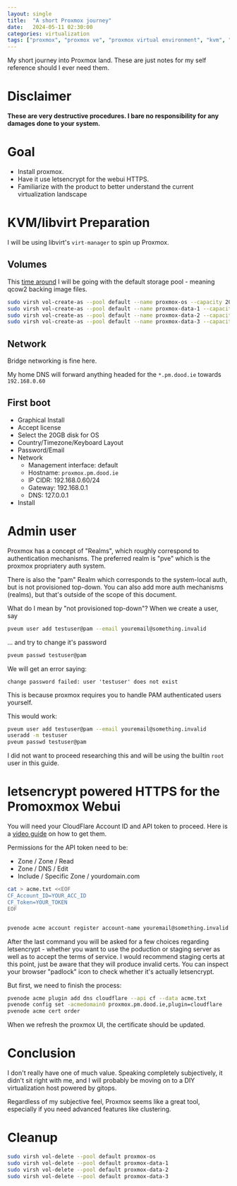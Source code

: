 ```yaml
---
layout: single
title:  "A short Proxmox journey"
date:   2024-05-11 02:30:00
categories: virtualization
tags: ["proxmox", "proxmox ve", "proxmox virtual environment", "kvm", "libvirt", "letsencrypt", "virtualization"]
---
```


My short journey into Proxmox land. These are just notes for my self reference should I ever need them.


# Disclaimer

**These are very destructive procedures. I bare no responsibility for any damages done to your system.**

# Goal

* Install proxmox. 
* Have it use letsencrypt for the webui HTTPS.
* Familiarize with the product to better understand the current virtualization landscape

# KVM/libvirt Preparation

I will be using libvirt's `virt-manager` to spin up Proxmox.

## Volumes

This [time around][Virtualized TrueNAS with Truechart and Letsencrypt] I will be going with the default storage pool - meaning qcow2 backing image files.

```bash
sudo virsh vol-create-as --pool default --name proxmox-os --capacity 20G
sudo virsh vol-create-as --pool default --name proxmox-data-1 --capacity 200G
sudo virsh vol-create-as --pool default --name proxmox-data-2 --capacity 200G
sudo virsh vol-create-as --pool default --name proxmox-data-3 --capacity 200G
```

## Network

Bridge networking is fine here.

My home DNS will forward anything headed for the `*.pm.dood.ie` towards `192.168.0.60`

## First boot

* Graphical Install
* Accept license
* Select the 20GB disk for OS
* Country/Timezone/Keyboard Layout
* Password/Email
* Network
  * Management interface: default
  * Hostname: `proxmox.pm.dood.ie`
  * IP CIDR: 192.168.0.60/24
  * Gateway: 192.168.0.1
  * DNS: 127.0.0.1
* Install

# Admin user

Proxmox has a concept of "Realms", which roughly correspond to authentication mechanisms. The preferred realm is "pve" which is the proxmox propriatery auth system.

There is also the "pam" Realm which corresponds to the system-local auth, but is not provisioned top-down. You can also add more auth mechanisms (realms), but that's outside of the scope of this document.

What do I mean by "not provisioned top-down"? When we create a user, say

```bash
pveum user add testuser@pam --email youremail@something.invalid 
```

... and try to change it's password

```bash
pveum passwd testuser@pam
```

We will get an error saying:

```
change password failed: user 'testuser' does not exist
```

This is because proxmox requires you to handle PAM authenticated users yourself. 

This would work:

```bash
pveum user add testuser@pam --email youremail@something.invalid 
useradd -m testuser
pveum passwd testuser@pam
```

I did not want to proceed researching this and will be using the builtin `root` user in this guide.


# letsencrypt powered HTTPS for the Promoxmox Webui

You will need your CloudFlare Account ID and API token to proceed. Here is a [video guide][Youtube tutorial on the Proxmox ACME Cloudflare plugin] on how to get them.

Permissions for the API token need to be:
 * Zone / Zone / Read
 * Zone / DNS / Edit
 * Include / Specific Zone / yourdomain.com

```bash
cat > acme.txt <<EOF
CF_Account_ID=YOUR_ACC_ID
CF_Token=YOUR_TOKEN
EOF


pvenode acme account register account-name youremail@something.invalid
```

After the last command you will be asked for a few choices regarding letsencrypt - whether you want to use the poduction or staging server as well as to accept the terms of service. I would recommend staging certs at this point, just be aware that they will produce invalid certs. You can inspect your browser "padlock" icon to check whether it's actually letsencrypt.

But first, we need to finish the process:

```bash
pvenode acme plugin add dns cloudflare --api cf --data acme.txt
pvenode config set -acmedomain0 proxmox.pm.dood.ie,plugin=cloudflare
pvenode acme cert order
```

When we refresh the proxmox UI, the certificate should be updated.


# Conclusion

I don't really have one of much value. Speaking completely subjectively, it didn't sit right with me, and I will probably be moving on to a DIY virtualization host powered by gitops.

Regardless of my subjective feel, Proxmox seems like a great tool, especially if you need advanced features like clustering.

# Cleanup

```bash
sudo virsh vol-delete --pool default proxmox-os    
sudo virsh vol-delete --pool default proxmox-data-1
sudo virsh vol-delete --pool default proxmox-data-2
sudo virsh vol-delete --pool default proxmox-data-3
```

[Libvirt Networking]: https://wiki.libvirt.org/VirtualNetworking.html
[virt-manager Routed Network]: https://wiki.libvirt.org/TaskRoutedNetworkSetupVirtManager.html
[Proxmox Certificate Manager]: https://pve.proxmox.com/wiki/Certificate_Management
[Youtube tutorial on the Proxmox ACME Cloudflare plugin]: https://forum.proxmox.com/threads/secure-proxmox-with-letsencrypt-https-certificates-validated-with-cloudflare-dns.106347/
[Virtualized TrueNAS with Truechart and Letsencrypt]: https://blog.dood.ie/virtualization/virtualized-truenas-with-truechart-and-letsencrypt/
